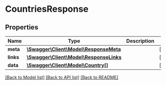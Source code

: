 # CountriesResponse

## Properties
Name | Type | Description | Notes
------------ | ------------- | ------------- | -------------
**meta** | [**\Swagger\Client\Model\ResponseMeta**](ResponseMeta.md) |  | [optional] 
**links** | [**\Swagger\Client\Model\ResponseLinks**](ResponseLinks.md) |  | [optional] 
**data** | [**\Swagger\Client\Model\Country[]**](Country.md) |  | [optional] 

[[Back to Model list]](../README.md#documentation-for-models) [[Back to API list]](../README.md#documentation-for-api-endpoints) [[Back to README]](../README.md)


